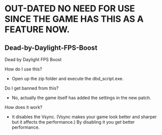 # OUT-DATED NO NEED FOR USE SINCE THE GAME HAS THIS AS A FEATURE NOW.

## Dead-by-Daylight-FPS-Boost
Dead by Daylight FPS Boost

How do I use this?
- Open up the zip folder and execute the dbd_script.exe.

Do I get banned from this?
- No, actually the game itself has added the settings in the new patch.

How does it work?
- It disables the Vsync. (Vsync makes your game look better and sharper but it affects the performance.) By disabling it you get better performance. 
